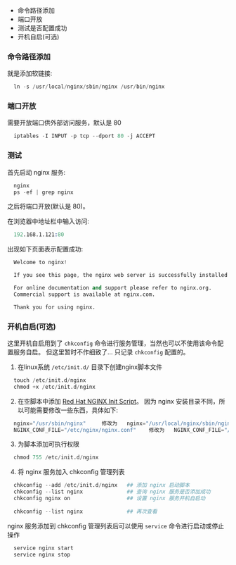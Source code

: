 
- 命令路径添加
- 端口开放
- 测试是否配置成功
- 开机自启(可选)

### 命令路径添加

就是添加软链接:
```s
  ln -s /usr/local/nginx/sbin/nginx /usr/bin/nginx
```

### 端口开放

需要开放端口供外部访问服务，默认是 80
```s
  iptables -I INPUT -p tcp --dport 80 -j ACCEPT
```

### 测试

首先启动 nginx 服务:
```s
  nginx
  ps -ef | grep nginx
```

之后将端口开放(默认是 80)。

在浏览器中地址栏中输入访问:
```s
  192.168.1.121:80
```

出现如下页面表示配置成功:
```s
  Welcome to nginx!

  If you see this page, the nginx web server is successfully installed and working. Further configuration is required.

  For online documentation and support please refer to nginx.org.
  Commercial support is available at nginx.com.

  Thank you for using nginx.
```

### 开机自启(可选)

这里开机自启用到了 `chkconfig` 命令进行服务管理，当然也可以不使用该命令配置服务自启。
但这里暂时不作细致了...
只记录 `chkconfig` 配置的。

1. 在linux系统 `/etc/init.d/` 目录下创建nginx脚本文件

```s
  touch /etc/init.d/nginx
  chmod +x /etc/init.d/nginx
```

2. 在空脚本中添加 [Red Hat NGINX Init Script](https://www.nginx.com/resources/wiki/start/topics/examples/redhatnginxinit/)。 因为 nginx 安装目录不同，所以可能需要修改一些东西，具体如下:

```s
  nginx="/usr/sbin/nginx"     修改为   nginx="/usr/local/nginx/sbin/nginx"
  NGINX_CONF_FILE="/etc/nginx/nginx.conf"    修改为   NGINX_CONF_FILE="/usr/local/nginx/conf/nginx.conf"
```

3. 为脚本添加可执行权限

```s
  chmod 755 /etc/init.d/nginx
```

4. 将 nginx 服务加入 chkconfig 管理列表

```s
  chkconfig --add /etc/init.d/nginx   ## 添加 nginx 启动脚本
  chkconfig --list nginx              ## 查询 nginx 服务是否添加成功
  chkconfig nginx on                  ## 设置 nginx 服务开机自启动
  
  chkconfig --list nginx              ## 再次查看
```

nginx 服务添加到 chkconfig 管理列表后可以使用 `service` 命令进行启动或停止操作
```s
  service nginx start
  service nginx stop
```
